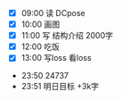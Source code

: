- [x] 09:00 读 DCpose
- [x] 10:00 画图
- [x] 11:00 写 结构介绍 2000字
- [x] 12:00 吃饭
- [x] 13:00 写loss 看loss
- 23:50 24737
- 23:51 明日目标  +3k字
